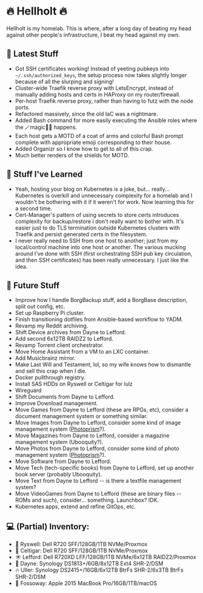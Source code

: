 # 🔥 Hellholt 🔥

Hellholt is my homelab.  This is where, after a long day of beating my head against other people's infrastructure, I beat my head against my own.

## 🤩 Latest Stuff
- Got SSH certificates working!  Instead of yeeting pubkeys into `~/.ssh/authorized_keys`, the setup process now takes slightly longer because of all the slurping and signing!
- Cluster-wide Traefik reverse proxy with LetsEncrypt, instead of manually adding hosts and certs in HAProxy on my router/firewall.
- Per-host Traefik reverse proxy, rather than having to futz with the node ports.
- Refactored massively, since the old IaC was a nightmare.
- Added Bash command for more easily executing the Ansible roles where the 🪄magic🧙‍♂️ happens.
- Each host gets a MOTD of a coat of arms and colorful Bash prompt complete with appropriate emoji corresponding to their house.
- Added Organizr so I know how to get to all of this crap.
- Much better renders of the shields for MOTD.

## 👴 Stuff I've Learned
- Yeah, hosting your blog on Kubernetes is a joke, but... really... Kubernetes is overkill and unnecessary complexity for a homelab and I wouldn't be bothering with it if it weren't for work.  Now learning this for a second time.
- Cert-Manager's pattern of using secrets to store certs introduces complexity for backup/restore I don't really want to bother with.  It's easier just to do TLS termination outside Kubernetes clusters with Traefik and persist generated certs in the filesystem.
- I never really need to SSH from one host to another; just from my local/control machine into one host or another.  The various mucking around I've done with SSH (first orchestrating SSH pub key circulation, and then SSH certificates) has been really unnecessary.  I just like the idea.

## 🔮 Future Stuff
- Improve how I handle BorgBackup stuff, add a BorgBase description, split out config, etc.
- Set up Raspberry Pi cluster.
- Finish transitioning dotfiles from Ansible-based workflow to YADM.
- Revamp my Reddit archiving.
- Shift Device archives from Dayne to Lefford.
- Add second 6x12TB RAIDZ2 to Lefford.
- Revamp Torrent client orchestrator.
- Move Home Assistant from a VM to an LXC container.
- Add Musicbrainz mirror.
- Make Last Will and Testament, lol, so my wife knows how to dismantle and sell this crap when I die.
- Docker pullthrough registry.
- Install SAS HDDs on Ryswell or Celtigar for lulz
- Wireguard
- Shift Documents from Dayne to Lefford.
- Improve Download management.
- Move Games from Dayne to Lefford (these are RPGs, etc), consider a document management system or something similar.
- Move Images from Dayne to Lefford, consider some kind of image management system ([Photoprism](https://github.com/photoprism/photoprism)?).
- Move Magazines from Dayne to Lefford, consider a magazine management system (Ubooquity?).
- Move Photos from Dayne to Lefford, consider some kind of photo management system ([Photoprism](https://github.com/photoprism/photoprism)?).
- Move Software from Dayne to Lefford.
- Move Tech (tech-specific books) from Dayne to Lefford, set up another book server (probably Ubooquity).
- Move Text from Dayne to Lefford -- is there a textfile management system?
- Move VideoGames from Dayne to Lefford (these are binary files -- ROMs and such), consider... something.  Launchbox?  IDK.
- Kubernetes apps, extend and refine GitOps, etc.

## 💻 (Partial) Inventory:
- 🐴 Ryswell: Dell R720 SFF/128GB/1TB NVMe/Proxmox
- 🦀 Celtigar: Dell R720 SFF/128GB/1TB NVMe/Proxmox
- ☀️ Lefford: Dell R720XD LFF/128GB/1TB NVMe/6x12TB RAIDZ2/Proxmox
- 💫 Dayne: Synology DS1813+/6GB/8x12TB Ext4 SHR-2/DSM
- 🔥 Uller: Synology DS2415+/16GB/6x12TB BtrFs SHR-2/6x3TB BtrFs SHR-2/DSM
- 🍎 Fossoway: Apple 2015 MacBook Pro/16GB/1TB/macOS

<!--

**Here are some ideas to get you started:**

🙋‍♀️ A short introduction - what is your organization all about?
🌈 Contribution guidelines - how can the community get involved?
👩‍💻 Useful resources - where can the community find your docs? Is there anything else the community should know?
🍿 Fun facts - what does your team eat for breakfast?
🧙 Remember, you can do mighty things with the power of [Markdown](https://guides.github.com/features/mastering-markdown/)
-->
